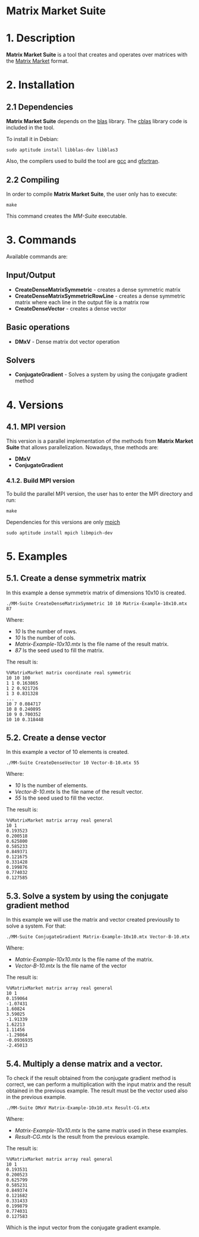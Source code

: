 # Matrix Market Suite

# 1. Description
**Matrix Market Suite** is a tool that creates and operates over matrices with the [Matrix Market][1] format.

# 2. Installation
## 2.1 Dependencies
**Matrix Market Suite** depends on the [blas][2] library. The [cblas][3] library code is included in the tool.

To install it in Debian:

	sudo aptitude install libblas-dev libblas3

Also, the compilers used to build the tool are [gcc][4] and [gfortran][5].

## 2.2 Compiling
In order to compile **Matrix Market Suite**, the user only has to execute:

	make
	
This command creates the *MM-Suite* executable.

# 3. Commands

Available commands are:

## Input/Output
* **CreateDenseMatrixSymmetric** - creates a dense symmetric matrix
* **CreateDenseMatrixSymmetricRowLine** - creates a dense symmetric matrix where each line in the output file is a matrix row
* **CreateDenseVector** - creates a dense vector

## Basic operations
* **DMxV** - Dense matrix dot vector operation

## Solvers
* **ConjugateGradient** - Solves a system by using the conjugate gradient method

# 4. Versions
## 4.1. MPI version
This version is a parallel implementation of the methods from **Matrix Market Suite** that allows parallelization. Nowadays, thse methods are:

* **DMxV**
* **ConjugateGradient**

### 4.1.2. Build MPI version
To build the parallel MPI version, the user has to enter the MPI directory and run:

	make
	
Dependencies for this versions are only [mpich][6]

	sudo aptitude install mpich libmpich-dev

# 5. Examples
## 5.1. Create a dense symmetrix matrix
In this example a dense symmetrix matrix of dimensions 10x10 is created.

	./MM-Suite CreateDenseMatrixSymmetric 10 10 Matrix-Example-10x10.mtx 87
	
Where:
* *10* Is the number of rows.
* *10* Is the number of cols.
* *Matrix-Example-10x10.mtx* Is the file name of the result matrix.
* *87* Is the seed used to fill the matrix.

The result is:

	%%MatrixMarket matrix coordinate real symmetric
	10 10 100
	1 1 0.163865
	1 2 0.921726
	1 3 0.831328
	...
	10 7 0.084717
	10 8 0.240895
	10 9 0.700352
	10 10 0.318448

## 5.2. Create a dense vector
In this example a vector of 10 elements is created.

	./MM-Suite CreateDenseVector 10 Vector-B-10.mtx 55
	
Where:
* *10* Is the number of elements.
* *Vector-B-10.mtx* Is the file name of the result vector.
* *55* Is the seed used to fill the vector.

The result is:

	%%MatrixMarket matrix array real general
	10 1
	0.193523
	0.200518
	0.625800
	0.585233
	0.849371
	0.121675
	0.331428
	0.199876
	0.774032
	0.127585


## 5.3. Solve a system by using the conjugate gradient method
In this example we will use the matrix and vector created previouslly to solve a system. For that:

	./MM-Suite ConjugateGradient Matrix-Example-10x10.mtx Vector-B-10.mtx
	
Where:
* *Matrix-Example-10x10.mtx* Is the file name of the matrix.
* *Vector-B-10.mtx* Is the file name of the vector

The result is:

	%%MatrixMarket matrix array real general
	10 1
	0.159064
	-1.07431
	1.60824
	3.59025
	-1.91339
	1.62213
	1.11456
	-1.29864
	-0.0936935
	-2.45013
	
## 5.4. Multiply a dense matrix and a vector.
To check if the result obtained from the conjugate gradient method is correct, we can perform a multiplication with the input matrix and the result obtained in the previous example. The result must be the vector used also in the previous example.

	./MM-Suite DMxV Matrix-Example-10x10.mtx Result-CG.mtx
	
Where:
* *Matrix-Example-10x10.mtx* Is the same matrix used in these examples.
* *Result-CG.mtx* Is the result from the previous example.

The result is:

	%%MatrixMarket matrix array real general
	10 1
	0.193531
	0.200523
	0.625799
	0.585231
	0.849374
	0.121682
	0.331433
	0.199879
	0.774031
	0.127583
	
Which is the input vector from the conjugate gradient example.

[1]: http://math.nist.gov/MatrixMarket/
[2]: http://www.netlib.org/blas/
[3]: http://www.netlib.org/blas/#_cblas
[4]: https://gcc.gnu.org/
[5]: https://gcc.gnu.org/fortran/
[6]: https://www.mpich.org/
